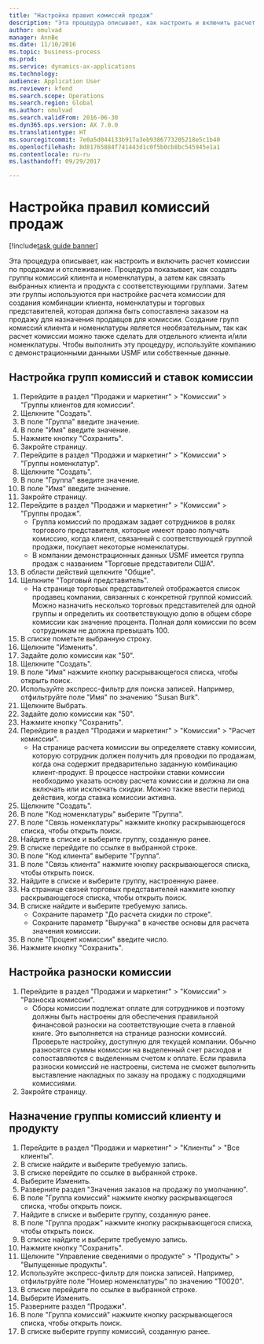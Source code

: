 ```yaml
--- 
title: "Настройка правил комиссий продаж"
description: "Эта процедура описывает, как настроить и включить расчет комиссии по продажам и отслеживание."
author: omulvad
manager: AnnBe
ms.date: 11/10/2016
ms.topic: business-process
ms.prod: 
ms.service: dynamics-ax-applications
ms.technology: 
audience: Application User
ms.reviewer: kfend
ms.search.scope: Operations
ms.search.region: Global
ms.author: omulvad
ms.search.validFrom: 2016-06-30
ms.dyn365.ops.version: AX 7.0.0
ms.translationtype: HT
ms.sourcegitcommit: 7e0a5d044133b917a3eb9386773205218e5c1b40
ms.openlocfilehash: 8d81765884f741443d1c0f5b0cb8bc545945e1a1
ms.contentlocale: ru-ru
ms.lasthandoff: 09/29/2017

---
```

# <a name="set-up-sales-commission-rules"></a>Настройка правил комиссий продаж

[!include[task guide banner](../../includes/task-guide-banner.md)]

Эта процедура описывает, как настроить и включить расчет комиссии по продажам и отслеживание. Процедура показывает, как создать группы комиссий клиента и номенклатуры, а затем как связать выбранных клиента и продукта с соответствующими группами. Затем эти группы используются при настройке расчета комиссии для создания комбинации клиента, номенклатуры и торговых представителей, которая должна быть сопоставлена заказом на продажу для назначения продавцов для комиссии. Создание групп комиссий клиента и номенклатуры является необязательным, так как расчет комиссии можно также сделать для отдельного клиента и/или номенклатуры. Чтобы выполнить эту процедуру, используйте компанию с демонстрационными данными USMF или собственные данные.


## <a name="set-up-commission-groups-and-commission-rates"></a>Настройка групп комиссий и ставок комиссии
1. Перейдите в раздел "Продажи и маркетинг" > "Комиссии" > "Группы клиентов для комиссии".
2. Щелкните "Создать".
3. В поле "Группа" введите значение.
4. В поле "Имя" введите значение.
5. Нажмите кнопку "Сохранить".
6. Закройте страницу.
7. Перейдите в раздел "Продажи и маркетинг" > "Комиссии" > "Группы номенклатур".
8. Щелкните "Создать".
9. В поле "Группа" введите значение.
10. В поле "Имя" введите значение.
11. Закройте страницу.
12. Перейдите в раздел "Продажи и маркетинг" > "Комиссии" > "Группы продаж".
    * Группа комиссий по продажам задает сотрудников в ролях торгового представителя, которые имеют право получать комиссию, когда клиент, связанный с соответствующей группой продажи, покупает некоторые номенклатуры.  
    * В компании демонстрационных данных USMF имеется группа продаж с названием "Торговые представители США".  
13. В области действий щелкните "Общие".
14. Щелкните "Торговый представитель".
    * На странице торговых представителей отображается список продавец компании, связанных с конкретной группой комиссий. Можно назначить несколько торговых представителей для одной группы и определить их соответствующую долю в общем сборе комиссии как значение процента. Полная доля комиссии по всем сотрудникам не должна превышать 100.  
15. В списке пометьте выбранную строку.
16. Щелкните "Изменить".
17. Задайте долю комиссии как "50".
18. Щелкните "Создать".
19. В поле "Имя" нажмите кнопку раскрывающегося списка, чтобы открыть поиск.
20. Используйте экспресс-фильтр для поиска записей. Например, отфильтруйте поле "Имя" по значению "Susan Burk".
21. Щелкните Выбрать.
22. Задайте долю комиссии как "50".
23. Нажмите кнопку "Сохранить".
24. Перейдите в раздел "Продажи и маркетинг" > "Комиссии" > "Расчет комиссии".
    * На странице расчета комиссии вы определяете ставку комиссии, которую сотрудник должен получить для проводки по продажам, когда она содержит предварительно заданную комбинацию клиент-продукт. В процессе настройки ставки комиссии необходимо указать основу расчета комиссии и должна ли она включать или исключать скидки. Можно также ввести период действия, когда ставка комиссии активна.  
25. Щелкните "Создать".
26. В поле "Код номенклатуры" выберите "Группа".
27. В поле "Связь номенклатуры" нажмите кнопку раскрывающегося списка, чтобы открыть поиск.
28. Найдите в списке и выберите группу, созданную ранее.
29. В списке перейдите по ссылке в выбранной строке.
30. В поле "Код клиента" выберите "Группа".
31. В поле "Связь клиента" нажмите кнопку раскрывающегося списка, чтобы открыть поиск.
32. Найдите в списке и выберите группу, настроенную ранее.
33. На странице связей торговых представителей нажмите кнопку раскрывающегося списка, чтобы открыть поиск.
34. В списке найдите и выберите требуемую запись.
    * Сохраните параметр "До расчета скидки по строке".  
    * Сохраните параметр "Выручка" в качестве основы для расчета значения комиссии.    
35. В поле "Процент комиссии" введите число.
36. Нажмите кнопку "Сохранить".

## <a name="setting-up-commission-posting"></a>Настройка разноски комиссии
1. Перейдите в раздел "Продажи и маркетинг" > "Комиссии" > "Разноска комиссии".
    * Сборы комиссии подлежат оплате для сотрудников и поэтому должны быть настроены для обеспечения правильной финансовой разноски на соответствующие счета в главной книге. Это выполняется на странице разноски комиссий. Проверьте настройку, доступную для текущей компании. Обычно разносятся суммы комиссии на выделенный счет расходов и сопоставляются с выделенным счетом к оплате. Если правила разноски комиссий не настроены, система не сможет выполнить выставление накладных по заказу на продажу с подходящими комиссиями.  
2. Закройте страницу.

## <a name="assign-a-commission-group-to-a-customer-and-a-product"></a>Назначение группы комиссий клиенту и продукту
1. Перейдите в раздел "Продажи и маркетинг" > "Клиенты" > "Все клиенты".
2. В списке найдите и выберите требуемую запись.
3. В списке перейдите по ссылке в выбранной строке.
4. Выберите Изменить.
5. Разверните раздел "Значения заказов на продажу по умолчанию".
6. В поле "Группа комиссий" нажмите кнопку раскрывающегося списка, чтобы открыть поиск.
7. Найдите в списке и выберите группу, созданную ранее.
8. В поле "Группа продаж" нажмите кнопку раскрывающегося списка, чтобы открыть поиск.
9. В списке найдите и выберите требуемую запись.
10. Нажмите кнопку "Сохранить".
11. Щелкните "Управление сведениями о продукте" > "Продукты" > "Выпущенные продукты".
12. Используйте экспресс-фильтр для поиска записей. Например, отфильтруйте поле "Номер номенклатуры" по значению "T0020".
13. В списке перейдите по ссылке в выбранной строке.
14. Выберите Изменить.
15. Разверните раздел "Продажи".
16. В поле "Группа комиссий" нажмите кнопку раскрывающегося списка, чтобы открыть поиск.
17. В списке выберите группу комиссий, созданную ранее.



